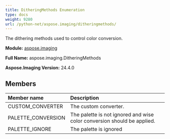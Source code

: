```yaml
---
title: DitheringMethods Enumeration
type: docs
weight: 9280
url: /python-net/aspose.imaging/ditheringmethods/
---
```


The dithering methods used to control color conversion.

**Module:** [aspose.imaging](/imaging/python-net/aspose.imaging/)

**Full Name:** aspose.imaging.DitheringMethods

**Aspose.Imaging Version:** 24.4.0

## **Members**
| **Member name** | **Description** |
| :- | :- |
| CUSTOM_CONVERTER | The custom converter. |
| PALETTE_CONVERSION | The palette is not ignored and wise color conversion should be applied. |
| PALETTE_IGNORE | The palette is ignored |
